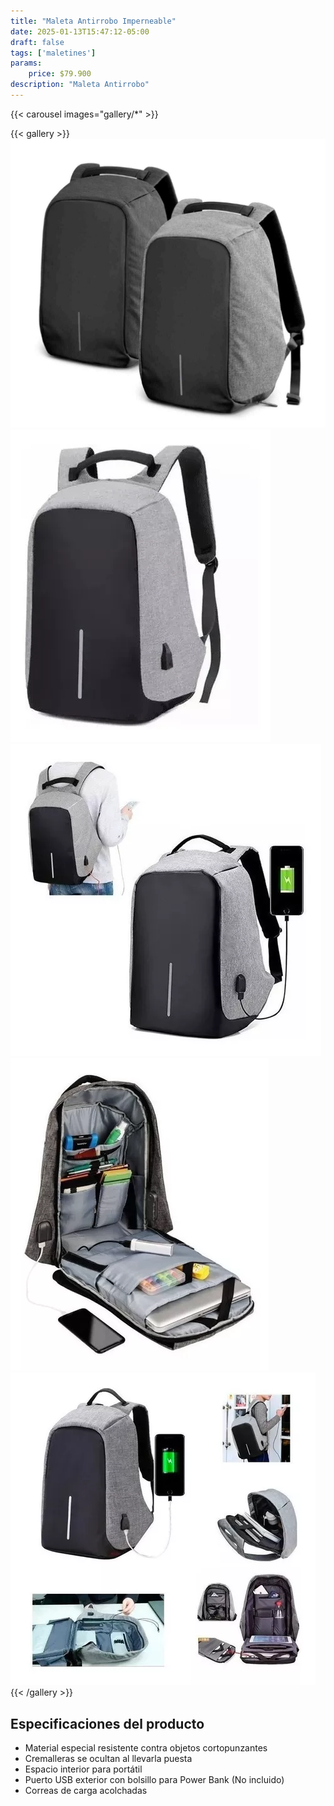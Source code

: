 ```yaml
---
title: "Maleta Antirrobo Imperneable"
date: 2025-01-13T15:47:12-05:00
draft: false
tags: ['maletines']
params:
    price: $79.900
description: "Maleta Antirrobo"
---
```


{{< carousel images="gallery/*" >}}
<p>  </p>
{{< gallery >}}
  <img src="gallery/01.png" class="grid-w25 md:grid-w20 xl:grid-w15" />
  <img src="gallery/02.webp" class="grid-w25 md:grid-w20 xl:grid-w15" />
  <img src="gallery/03.webp" class="grid-w25 md:grid-w20 xl:grid-w15" />
  <img src="gallery/04.webp" class="grid-w25 md:grid-w20 xl:grid-w15" />
  <img src="gallery/05.webp" class="grid-w25 md:grid-w20 xl:grid-w15" />
{{< /gallery >}}
<p>  </p>

## Especificaciones del producto
- Material especial resistente contra objetos cortopunzantes
- Cremalleras se ocultan al llevarla puesta
- Espacio interior para portátil
- Puerto USB exterior con bolsillo para Power Bank (No incluido)
- Correas de carga acolchadas

